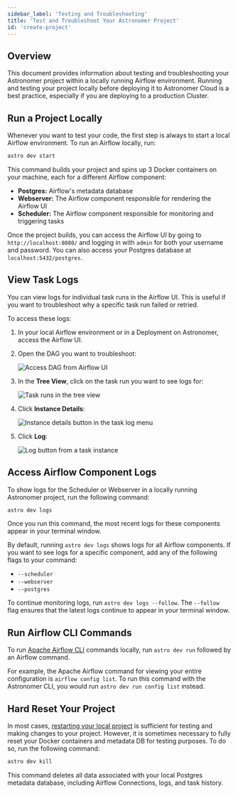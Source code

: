 ```yaml
---
sidebar_label: 'Testing and Troubleshooting'
title: 'Test and Troubleshoot Your Astronomer Project'
id: 'create-project'
---
```


## Overview

This document provides information about testing and troubleshooting your Astronomer project within a locally running Airflow environment. Running and testing your project locally before deploying it to Astronomer Cloud is a best practice, especially if you are deploying to a production Cluster.

## Run a Project Locally

Whenever you want to test your code, the first step is always to start a local Airflow environment. To run an Airflow locally, run:

```sh
astro dev start
```

This command builds your project and spins up 3 Docker containers on your machine, each for a different Airflow component:

- **Postgres:** Airflow's metadata database
- **Webserver:** The Airflow component responsible for rendering the Airflow UI
- **Scheduler:** The Airflow component responsible for monitoring and triggering tasks

Once the project builds, you can access the Airflow UI by going to `http://localhost:8080/` and logging in with `admin` for both your username and password. You can also access your Postgres database at `localhost:5432/postgres`.

## View Task Logs

You can view logs for individual task runs in the Airflow UI. This is useful if you want to troubleshoot why a specific task run failed or retried.

To access these logs:

1. In your local Airflow environment or in a Deployment on Astronomer, access the Airflow UI.
2. Open the DAG you want to troubleshoot:

    <div class="text--center">
    <img src="/img/docs/open-dag.png" alt="Access DAG from Airflow UI" />
    </div>

3. In the **Tree View**, click on the task run you want to see logs for:

    <div class="text--center">
    <img src="/img/docs/tree-view.png" alt="Task runs in the tree view" />
    </div>

4. Click **Instance Details**:

    <div class="text--center">
    <img src="/img/docs/instance-details.png" alt="Instance details button in the task log menu" />
    </div>

5. Click **Log**:

    <div class="text--center">
    <img src="/img/docs/task-log.png" alt="Log button from a task instance" />
    </div>

## Access Airflow Component Logs

To show logs for the Scheduler or Webserver in a locally running Astronomer project, run the following command:

```sh
astro dev logs
```

Once you run this command, the most recent logs for these components appear in your terminal window.

By default, running `astro dev logs` shows logs for all Airflow components. If you want to see logs for a specific component, add any of the following flags to your command:

- `--scheduler`
- `--webserver`
- `--postgres`

To continue monitoring logs, run `astro dev logs --follow`. The `--follow` flag ensures that the latest logs continue to appear in your terminal window.

## Run Airflow CLI Commands

To run [Apache Airflow CLI](https://airflow.apache.org/docs/apache-airflow/stable/cli-and-env-variables-ref.html) commands locally, run `astro dev run` followed by an Airflow command.

For example, the Apache Airflow command for viewing your entire configuration is `airflow config list`. To run this command with the Astronomer CLI, you would run `astro dev run config list` instead.

## Hard Reset Your Project

In most cases, [restarting your local project](develop-project#restart-a-local-project) is sufficient for testing and making changes to your project. However, it is sometimes necessary to fully reset your Docker containers and metadata DB for testing purposes. To do so, run the following command: 

```sh
astro dev kill
```

This command deletes all data associated with your local Postgres metadata database, including Airflow Connections, logs, and task history.

